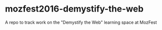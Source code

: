 # mozfest2016-demystify-the-web
A repo to track work on the "Demystify the Web" learning space at MozFest
